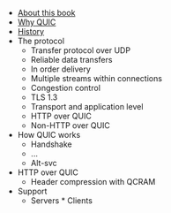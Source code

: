* [About this book](about.md)
* [Why QUIC](why-quic.md)
* [History](history.md)
* The protocol
    * Transfer protocol over UDP
    * ‎Reliable data transfers
    * ‎In order delivery
    * ‎Multiple streams within connections
    * ‎Congestion control
    * ‎TLS 1.3
    * Transport and application level
    * HTTP over QUIC
    * Non-HTTP over QUIC
* How QUIC works
    * Handshake
    * ‎...
    * ‎Alt-svc
* HTTP over QUIC
    * Header compression with QCRAM
* Support
    * Servers
    *‎ Clients
